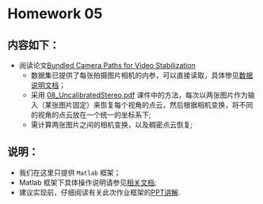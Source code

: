 # Homework 05

## 内容如下：

- 阅读论文[Bundled Camera Paths for Video Stabilization](https://github.com/USTC3DV/Mathematical-Experiment/blob/main/Homework/Homework%2005/%E6%A1%86%E6%9E%B6/Stabilization_SIGGRAPH13.pdf)
  - 数据集已提供了每张拍摄图⽚相机的内参，可以直接读取，具体惨⻅[数据说明文档](https://vision.middlebury.edu/mview/data/)；
  - 采⽤ [08_UncalibratedStereo.pdf](../../PPT/08-UncalibratedStereo.pdf) 课件中的⽅法，每次以两张图⽚作为输⼊（某张图⽚固定）来恢复每个视⻆的点云，然后根据相机变换，将不同的视⻆的点云放在⼀个统⼀的坐标系下;
  - 需计算两张图⽚之间的相机变换，以及稠密点云恢复;


## 说明：
- 我们在这里只提供 `Matlab` 框架；
- Matlab 框架下具体操作说明请参见[相关文档](./框架/readme.md);
- 建议实现前，仔细阅读有关此次作业框架的[PPT讲解](https://github.com/USTC3DV/Mathematical-Experiment/blob/main/Homework/Homework%2004/%E6%A1%86%E6%9E%B6/HW4%E6%A1%86%E6%9E%B6%E8%AE%B2%E8%A7%A3.pptx).
